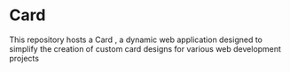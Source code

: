 # Card
This repository hosts a Card , a dynamic web application designed to simplify the creation of custom card designs for various web development projects
